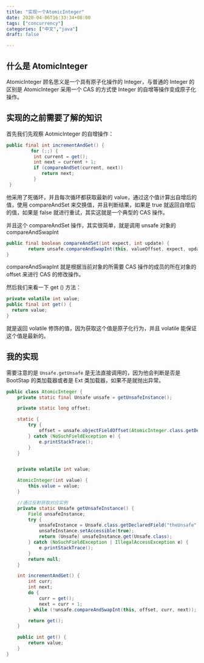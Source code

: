 ```yaml
---
title: "实现一个AtomicInteger"
date: 2020-04-06T16:33:34+08:00
tags: ["concurrency"]
categories: ["中文","java"]
draft: false

---
```



## 什么是 AtomicInteger

AtomicInteger 顾名思义是一个具有原子化操作的 Integer，与普通的 Integer 的区别是 AtomicInteger 采用一个 CAS 的方式使 Integer 的自增等操作变成原子化操作。

## 实现的之前需要了解的知识

首先我们先观察 AotmicInteger 的自增操作：

```java
public final int incrementAndGet() {
         for (;;) {
          int current = get();
          int next = current + 1;
          if (compareAndSet(current, next))
             return next;
          }
 }
```

他采用了死循环，并且每次循环都获取最新的 value，通过这个值计算出自增后的值，使用 compareAndSet 来交换值，并且判断结果，如果是 true 就返回自增后的值，如果是 false 就进行重试，其实这就是一个典型的 CAS 操作。

并且这个 compareAndSet 操作，其实很简单，就是调用 unsafe 对象的 compareAndSwapInt

```java
public final boolean compareAndSet(int expect, int update) {
        return unsafe.compareAndSwapInt(this, valueOffset, expect, update);
}
```

compareAndSwapInt 就是根据当前对象的所需要 CAS 操作的成员的所在对象的 offset 来进行 CAS 的修改操作。

然后我们来看一下 get () 方法：

```java
private volatile int value;
public final int get() {
  return value;
}

```

就是返回 volatile 修饰的值，因为获取这个值是原子化行为，并且 volatile 能保证这个值是最新的。

## 我的实现

需要注意的是 `Unsafe.getUnsafe` 是无法直接调用的，因为他会判断是否是 BootStap 的类加载器或者是 Ext 类加载器，如果不是就抛出异常。

```java
public class AtomicInteger {
    private static final Unsafe unsafe = getUnsafeInstance();

    private static long offset;

    static {
        try {
            offset = unsafe.objectFieldOffset(AtomicInteger.class.getDeclaredField("value"));
        } catch (NoSuchFieldException e) {
            e.printStackTrace();
        }
    }


    private volatile int value;

    AtomicInteger(int value) {
        this.value = value;
    }

    //通过反射获取对应实例
    private static Unsafe getUnsafeInstance() {
        Field unsafeInstance;
        try {
            unsafeInstance = Unsafe.class.getDeclaredField("theUnsafe");
            unsafeInstance.setAccessible(true);
            return (Unsafe) unsafeInstance.get(Unsafe.class);
        } catch (NoSuchFieldException | IllegalAccessException e) {
            e.printStackTrace();
        }
        return null;
    }

    int incrementAndGet() {
        int curr;
        int next;
        do {
            curr = get();
            next = curr + 1;
        } while (!unsafe.compareAndSwapInt(this, offset, curr, next));

        return get();
    }

    public int get() {
        return value;
    }
}

```
